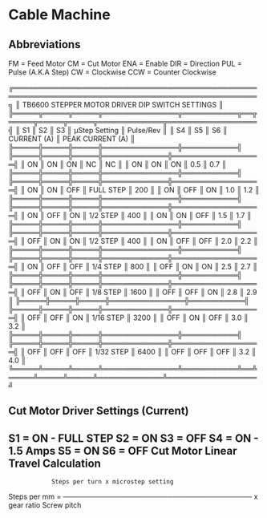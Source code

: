 # Cable Machine
 
Abbreviations
-------------------------
  FM = Feed Motor
  CM = Cut Motor
  ENA = Enable
  DIR = Direction
  PUL = Pulse (A.K.A Step)
  CW = Clockwise
  CCW = Counter Clockwise
  
  
╔═══════════════════════════════════════════════════════════════════════════════════════════════════╗
║                          TB6600 STEPPER MOTOR DRIVER DIP SWITCH SETTINGS                          ║
╠═════╦═════╦═════╦═══════════════╦═══════════╦══╦═════╦═════╦═════╦═════════════╦══════════════════╣
║  S1 ║  S2 ║  S3 ║ µStep Setting ║ Pulse/Rev ║  ║  S4 ║  S5 ║  S6 ║ CURRENT (A) ║ PEAK CURRENT (A) ║
╠═════╬═════╬═════╬═══════════════╬═══════════╣  ╠═════╬═════╬═════╬═════════════╬══════════════════╣
║  ON ║  ON ║  ON ║       NC      ║     NC    ║  ║  ON ║  ON ║  ON ║     0.5     ║        0.7       ║
╠═════╬═════╬═════╬═══════════════╬═══════════╣  ╠═════╬═════╬═════╬═════════════╬══════════════════╣
║  ON ║  ON ║ OFF ║   FULL STEP   ║    200    ║  ║  ON ║ OFF ║  ON ║     1.0     ║        1.2       ║
╠═════╬═════╬═════╬═══════════════╬═══════════╣  ╠═════╬═════╬═════╬═════════════╬══════════════════╣
║  ON ║ OFF ║  ON ║    1/2 STEP   ║    400    ║  ║  ON ║  ON ║ OFF ║     1.5     ║        1.7       ║
╠═════╬═════╬═════╬═══════════════╬═══════════╣  ╠═════╬═════╬═════╬═════════════╬══════════════════╣
║ OFF ║  ON ║  ON ║    1/2 STEP   ║    400    ║  ║  ON ║ OFF ║ OFF ║     2.0     ║        2.2       ║
╠═════╬═════╬═════╬═══════════════╬═══════════╣  ╠═════╬═════╬═════╬═════════════╬══════════════════╣
║  ON ║ OFF ║ OFF ║    1/4 STEP   ║    800    ║  ║ OFF ║  ON ║  ON ║     2.5     ║        2.7       ║
╠═════╬═════╬═════╬═══════════════╬═══════════╣  ╠═════╬═════╬═════╬═════════════╬══════════════════╣
║ OFF ║  ON ║ OFF ║    1/8 STEP   ║    1600   ║  ║ OFF ║ OFF ║  ON ║     2.8     ║        2.9       ║
╠═════╬═════╬═════╬═══════════════╬═══════════╣  ╠═════╬═════╬═════╬═════════════╬══════════════════╣
║ OFF ║ OFF ║  ON ║   1/16 STEP   ║    3200   ║  ║ OFF ║  ON ║ OFF ║     3.0     ║        3.2       ║
╠═════╬═════╬═════╬═══════════════╬═══════════╣  ╠═════╬═════╬═════╬═════════════╬══════════════════╣
║ OFF ║ OFF ║ OFF ║   1/32 STEP   ║    6400   ║  ║ OFF ║ OFF ║ OFF ║     3.2     ║        4.0       ║
╚═════╩═════╩═════╩═══════════════╩═══════════╩══╩═════╩═════╩═════╩═════════════╩══════════════════╝


Cut Motor Driver Settings (Current)
-----------------------------------
S1 = ON       - FULL STEP
S2 = ON
S3 = OFF
S4 = ON       - 1.5 Amps
S5 = ON
S6 = OFF
Cut Motor Linear Travel Calculation
-----------------------------------
                Steps per turn x microstep setting
Steps per mm = ────────────────────────────────────── x gear ratio
                            Screw pitch

